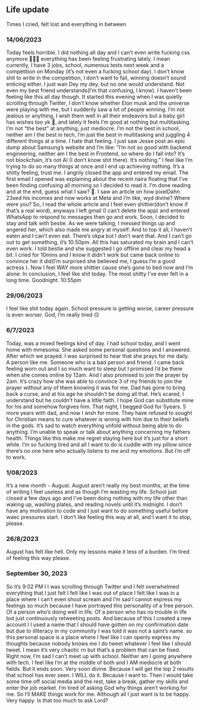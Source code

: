 ## Life update

Times I cried, felt lost and everything in between

### 14/06/2023

Today feels horrible. I did nothing all day and I can’t even write fucking css anymore 🤦🏽‍♀️ everything has been feeling frustrating lately. I mean currently, I have 3 jobs, school, numerous tests next week and a competition on Monday (it’s not even a fucking school day). I don’t know shit to write in the competition, I don’t want to fail, winning doesn’t sound enticing either. I just wan Dey my dey, but no one would understand. Not even my best friend understands(I’m that confusing, I know). I haven’t been feeling like this all day though. It started this evening when I was quietly scrolling through Twitter, I don’t know whether Elon musk and the universe were playing with me, but I suddenly saw a lot of people winning. I’m not jealous or anything, I wish them well in all their endeavors but a baby girl has wishes too yk 🙁, and lately it feels I’m good at nothing but multitasking. I’m not “the best” at anything, just mediocre. I’m not the best in school, neither am I the best in tech, I’m just the best in multitasking and juggling 4 different things at a time. I hate that feeling. I just saw Jesse post an epic dump about Samsung’s website and I’m like: “I’m not so good with backend engineering, neither am I the best in Frontend, so where do I fall into? It’s not blockchain, it’s not AI (I don’t know shit there). It’s nothing.” I feel like I’m trying to do so many things at once and I end up achieving nothing. It’s a shitty feeling, trust me. I angrily closed the app and entered my email. The first email I opened was explaining about the recent naira floating that I’ve been finding confusing all morning so I decided to read it. I’m done reading and at the end, guess what I saw? 🙂. I saw an article on how pixelDahn 23xed his incomes and now works at Meta and I’m like, wyd divine? Where were you? So, I read the whole article and I feel even shittier(don’t know if that’s a real word), anyways I left gmail (I can’t delete the app) and entered WhatsApp to respond to messages then go and work. Soon, I decided to stay and talk with bestie. As we were talking, I messed things up and angered her, which also made me angry at myself. And to top it all, I haven’t eaten and I can’t even eat. There’s okpa but I don’t want that. And I can’t go out to get something, it’s 10:50pm. All this has saturated my brain and I can’t even work. I told bestie and she suggested I go offline and clear my head a bit. I cried for 10mins and I know it didn’t work but came back online to convince her it did(I’m surprised she believed me, I guess I’m a good actress ). Now I feel WAY more shittier cause she’s gone to bed now and I’m alone. In conclusion, I feel like shit today. The most shitty I’ve ever felt in a long time. Goodnight. 10:55pm

### 29/06/2023

I feel like shit today again. School pressure is getting worse, career pressure is even worser. God, I’m really tired 😔

### 6/7/2023

Today, was a mixed feelings kind of day. I had school today, and I went home with mmesoma. She asked some personal questions and I answered. After which we prayed. I was surprised to hear that she prays for me daily. A person like me. Someone who is a bad person and friend. I came back feeling worn out and I so much want to sleep but I promised I’d be there when she comes online by 12am. And I also promised to join the prayer by 2am. It’s crazy how she was able to convince 3 of my friends to join the prayer without any of them knowing it was for me. Dad has gone to bring back a curse, and at his age he shouldn’t be doing all that. He’s scared, I understand but he couldn’t have a little faith. I hope God can substitute mine for his and somehow forgives him. That night, I begged God for 5years. 5 more years with dad, and now I wish for more. They have refused to sought for Christian means to cure whatever is wrong with him due to their beliefs in the gods. It’s sad to watch everything unfold without being able to do anything. I’m unable to speak or talk about anything concerning my fathers health. Things like this make me regret staying here but it’s just for a short while. I’m so fucking tired and all I want to do is cuddle with my pillow since there’s no one here who actually listens to me and my emotions. But I’m off to work.

### 1/08/2023

It’s a new month - August. August aren’t really my best months, at the time of writing I feel useless and as though I’m wasting my life. School just closed a few days ago and I’ve been doing nothing with my life other than waking up, washing plates, and reading novels until it’s midnight. I don’t have any motivation to code and I just want to do something useful before waec pressures start. I don’t like feeling this way at all, and I want it to stop, please.

### 26/8/2023

August has felt like hell. Only my lessons make it less of a burden. I’m tired of feeling this way please.

### September 30, 2023

So it’s 9:02 PM I I was scrolling through Twitter and I felt overwhelmed everything that I just felt I felt like I was out of place I felt like I was in a place where I can’t even shout scream and I’m sad I cannot express my feelings so much because I have portrayed this personality of a free person. Of a person who’s doing well in life. Of a person who has no trouble in life but just continuously retweeting posts. And because of this I created a new account I I used a name that I should have gotten on my confirmation date but due to illiteracy in my community I was told it was not a saint’s name. so this personal space is a place where I feel like I can openly express my thoughts because nobody knows me I do tweet whatever I feel like I should tweet. I mean it’s very chaotic rn but that’s a problem that can be fixed.
Right now, I’m sad I can’t meet up with school. Neither am I going anywhere with tech. I feel like I’m at the middle of both and I AM mediocre at both fields. But it ends soon. Very soon divine. Because I will get the top 2 results that school has ever seen. I WILL do it. Because I want to. Then I would take some time off social media and the rest, take a break, gather my skills and enter the job market. I’m tired of asking God why things aren’t working for me. So I’ll MAKE things work for me. Although all I just want is to be happy. Very happy. Is that too much to ask Lord?

